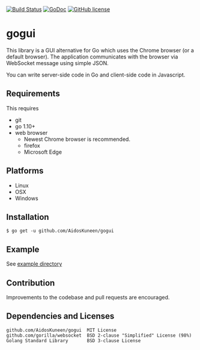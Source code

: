 [![Build Status](https://travis-ci.org/AidosKuneen/gogui.svg?branch=master)](https://travis-ci.org/AidosKuneen/gogui)
[![GoDoc](https://godoc.org/github.com/AidosKuneen/gogui?status.svg)](https://godoc.org/github.com/AidosKuneen/gogui)
[![GitHub license](https://img.shields.io/badge/license-MIT-blue.svg)](https://raw.githubusercontent.com/AidosKuneen/gogui/master/LICENSE)


# gogui

This library is a GUI alternative for Go which uses the Chrome browser (or a default browser). 
The application communicates with the browser via WebSocket message using simple JSON.

You can write  server-side code in Go and client-side code in Javascript.

## Requirements

This requires

* git
* go 1.10+
* web browser
	* Newest Chrome browser is recommended.
	* firefox
	* Microsoft Edge

## Platforms

* Linux
* OSX
* Windows

## Installation

    $ go get -u github.com/AidosKuneen/gogui

## Example

See [example directory](https://github.com/AidosKuneen/gogui/tree/master/example)

## Contribution
Improvements to the codebase and pull requests are encouraged.


## Dependencies and Licenses

```
github.com/AidosKuneen/gogui  MIT License
github.com/gorilla/websocket  BSD 2-clause "Simplified" License (98%)
Golang Standard Library       BSD 3-clause License
```